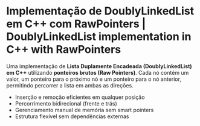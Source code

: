# Implementação de DoublyLinkedList em C++ com RawPointers | DoublyLinkedList implementation in C++ with RawPointers

Uma implementação de **Lista Duplamente Encadeada (DoublyLinkedList) em C++** utilizando **ponteiros brutos (Raw Pointers)**. Cada nó contém um valor, um ponteiro para o próximo nó e um ponteiro para o nó anterior, permitindo percorrer a lista em ambas as direções.  

- Inserção e remoção eficientes em qualquer posição  
- Percorrimento bidirecional (frente e trás)  
- Gerenciamento manual de memória sem smart pointers  
- Estrutura flexível sem dependências externas  
